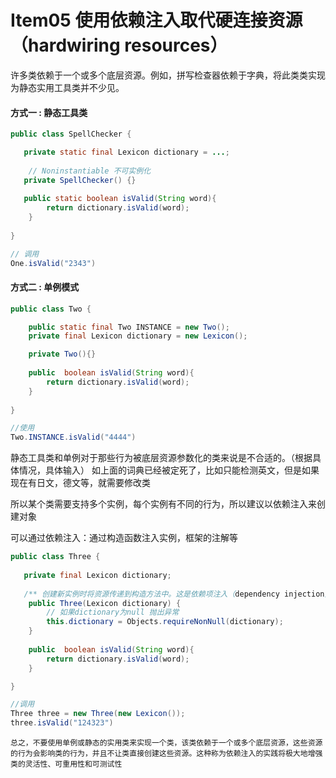 # Item05 使用依赖注入取代硬连接资源（hardwiring resources）

许多类依赖于一个或多个底层资源。例如，拼写检查器依赖于字典，将此类类实现为静态实用工具类并不少见。

#### 方式一 : 静态工具类
```java
public class SpellChecker {

   private static final Lexicon dictionary = ...;
   
    // Noninstantiable 不可实例化
   private SpellChecker() {}
   
   public static boolean isValid(String word){
        return dictionary.isValid(word);
    }
    
}

// 调用
One.isValid("2343")

```

#### 方式二 : 单例模式
```java
public class Two {

    public static final Two INSTANCE = new Two();
    private final Lexicon dictionary = new Lexicon();

    private Two(){}
    
    public  boolean isValid(String word){
        return dictionary.isValid(word);
    }
    
}

//使用
Two.INSTANCE.isValid("4444")
```

静态工具类和单例对于那些行为被底层资源参数化的类来说是不合适的。（根据具体情况，具体输入）
如上面的词典已经被定死了，比如只能检测英文，但是如果现在有日文，德文等，就需要修改类

所以某个类需要支持多个实例，每个实例有不同的行为，所以建议以依赖注入来创建对象

可以通过依赖注入：通过构造函数注入实例，框架的注解等

```java
public class Three {
  
   private final Lexicon dictionary;
   
   /** 创建新实例时将资源传递到构造方法中。这是依赖项注入（dependency injection）的一种形式 */
    public Three(Lexicon dictionary) {
        // 如果dictionary为null 抛出异常
        this.dictionary = Objects.requireNonNull(dictionary);
    }
    
    public  boolean isValid(String word){
        return dictionary.isValid(word);
    }

}

//调用
Three three = new Three(new Lexicon());
three.isValid("124323")
```

`总之，不要使用单例或静态的实用类来实现一个类，该类依赖于一个或多个底层资源，这些资源的行为会影响类的行为，并且不让类直接创建这些资源。这种称为依赖注入的实践将极大地增强类的灵活性、可重用性和可测试性`
